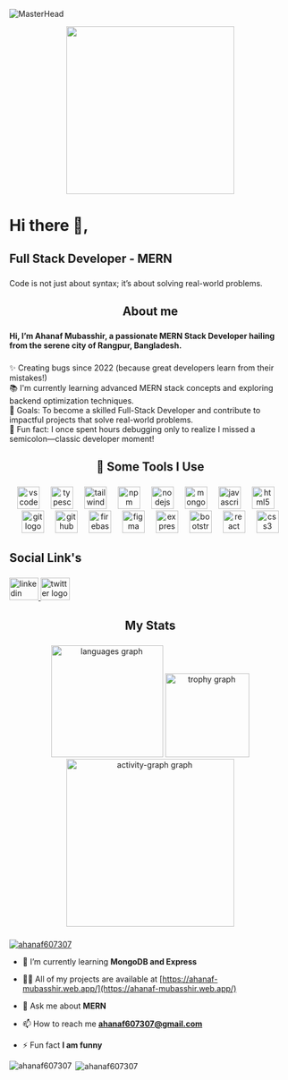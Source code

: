![MasterHead](https://www.wingstechsolutions.com/wp-content/uploads/2022/03/full-stack-development.gif)
<div align="center">
  <img height="300" src="https://i.ibb.co.com/zx8ZJqS/Ahanaf-Mubasshir.gif"  />
</div>

###

<h1 align="left">Hi there 👋,</h1>

###

<h2 align="left">Full Stack Developer - MERN</h2>

###

<p align="left">Code is not just about syntax; it’s about solving real-world problems.</p>

###

<h2 align="center">About me</h2>

###

<h4 align="left">Hi, I’m Ahanaf Mubasshir, a passionate MERN Stack Developer hailing from the serene city of Rangpur, Bangladesh.</h4>

###

<p align="left">✨ Creating bugs since 2022 (because great developers learn from their mistakes!)<br>📚 I'm currently learning advanced MERN stack concepts and exploring backend optimization techniques.<br>🎯 Goals: To become a skilled Full-Stack Developer and contribute to impactful projects that solve real-world problems.<br>🎲 Fun fact: I once spent hours debugging only to realize I missed a semicolon—classic developer moment!</p>

###

<h2 align="center">🚀 Some Tools I Use</h2>

###

<div align="center">
  <img src="https://cdn.jsdelivr.net/gh/devicons/devicon/icons/vscode/vscode-original.svg" height="40" alt="vscode logo"  />
  <img width="12" />
  <img src="https://cdn.jsdelivr.net/gh/devicons/devicon/icons/typescript/typescript-original.svg" height="40" alt="typescript logo"  />
  <img width="12" />
  <img src="https://cdn.jsdelivr.net/gh/devicons/devicon/icons/tailwindcss/tailwindcss-original-wordmark.svg" height="40" alt="tailwindcss logo"  />
  <img width="12" />
  <img src="https://cdn.jsdelivr.net/gh/devicons/devicon/icons/npm/npm-original-wordmark.svg" height="40" alt="npm logo"  />
  <img width="12" />
  <img src="https://cdn.jsdelivr.net/gh/devicons/devicon/icons/nodejs/nodejs-original.svg" height="40" alt="nodejs logo"  />
  <img width="12" />
  <img src="https://cdn.jsdelivr.net/gh/devicons/devicon/icons/mongodb/mongodb-original.svg" height="40" alt="mongodb logo"  />
  <img width="12" />
  <img src="https://cdn.jsdelivr.net/gh/devicons/devicon/icons/javascript/javascript-original.svg" height="40" alt="javascript logo"  />
  <img width="12" />
  <img src="https://cdn.jsdelivr.net/gh/devicons/devicon/icons/html5/html5-original.svg" height="40" alt="html5 logo"  />
  <img width="12" />
  <img src="https://cdn.jsdelivr.net/gh/devicons/devicon/icons/git/git-original.svg" height="40" alt="git logo"  />
  <img width="12" />
  <img src="https://cdn.jsdelivr.net/gh/devicons/devicon/icons/github/github-original.svg" height="40" alt="github logo"  />
  <img width="12" />
  <img src="https://cdn.jsdelivr.net/gh/devicons/devicon/icons/firebase/firebase-plain.svg" height="40" alt="firebase logo"  />
  <img width="12" />
  <img src="https://cdn.jsdelivr.net/gh/devicons/devicon/icons/figma/figma-original.svg" height="40" alt="figma logo"  />
  <img width="12" />
  <img src="https://cdn.jsdelivr.net/gh/devicons/devicon/icons/express/express-original.svg" height="40" alt="express logo"  />
  <img width="12" />
  <img src="https://cdn.jsdelivr.net/gh/devicons/devicon/icons/bootstrap/bootstrap-original.svg" height="40" alt="bootstrap logo"  />
  <img width="12" />
  <img src="https://cdn.jsdelivr.net/gh/devicons/devicon/icons/react/react-original.svg" height="40" alt="react logo"  />
  <img width="12" />
  <img src="https://cdn.jsdelivr.net/gh/devicons/devicon/icons/css3/css3-original.svg" height="40" alt="css3 logo"  />
</div>

###

<h2 align="left">Social Link's</h2>

###

<div align="left">
  <a href="https://www.linkedin.com/in/ahanaf-mubasshir-ab1a02333/" target="_blank">
    <img src="https://raw.githubusercontent.com/maurodesouza/profile-readme-generator/master/src/assets/icons/social/linkedin/default.svg" width="52" height="40" alt="linkedin logo"  />
  </a>
  <a href="https://x.com/ahanaf607307" target="_blank">
    <img src="https://raw.githubusercontent.com/maurodesouza/profile-readme-generator/master/src/assets/icons/social/twitter/default.svg" width="52" height="40" alt="twitter logo"  />
  </a>
</div>

###

<h2 align="center">My Stats</h2>

###

<div align="center">
  <img src="https://github-readme-stats.vercel.app/api/top-langs?username=ahanaf607307&locale=en&hide_title=false&layout=compact&card_width=320&langs_count=5&theme=dracula&hide_border=false&order=2" height="200" alt="languages graph"  />
  <img src="https://github-profile-trophy.vercel.app?username=ahanaf607307&theme=dracula&column=-1&row=1&margin-w=8&margin-h=8&no-bg=false&no-frame=false&order=4" height="150" alt="trophy graph"  />
  <img src="https://github-readme-activity-graph.vercel.app/graph?username=ahanaf607307&radius=16&theme=react&area=true&order=5" height="300" alt="activity-graph graph"  />
</div>

###

<p align="left"> <a href="https://twitter.com/ahanaf607307" target="blank"><img src="https://img.shields.io/twitter/follow/ahanaf607307?logo=twitter&style=for-the-badge" alt="ahanaf607307" /></a> </p>

- 🌱 I’m currently learning **MongoDB and Express**

- 👨‍💻 All of my projects are available at [https://ahanaf-mubasshir.web.app/](https://ahanaf-mubasshir.web.app/)

- 💬 Ask me about **MERN**

- 📫 How to reach me **ahanaf607307@gmail.com**

- ⚡ Fun fact **I am funny**


<p><img align="left" src="https://github-readme-stats.vercel.app/api/top-langs?username=ahanaf607307&show_icons=true&locale=en&layout=compact" alt="ahanaf607307" /></p>

<p>&nbsp;<img align="center" src="https://github-readme-stats.vercel.app/api?username=ahanaf607307&show_icons=true&locale=en" alt="ahanaf607307" /></p>


